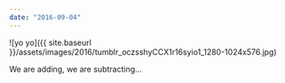 ```yaml
---
date: "2016-09-04"
---
```


![yo yo]({{ site.baseurl }}/assets/images/2016/tumblr_oczsshyCCX1r16syio1_1280-1024x576.jpg)

We are adding, we are subtracting…
